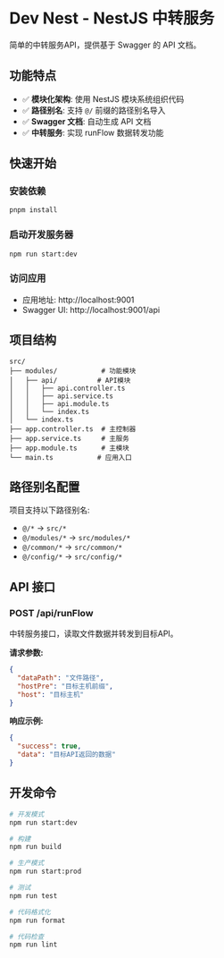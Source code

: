 # Dev Nest - NestJS 中转服务

简单的中转服务API，提供基于 Swagger 的 API 文档。

## 功能特点

- ✅ **模块化架构**: 使用 NestJS 模块系统组织代码
- ✅ **路径别名**: 支持 `@/` 前缀的路径别名导入
- ✅ **Swagger 文档**: 自动生成 API 文档
- ✅ **中转服务**: 实现 runFlow 数据转发功能

## 快速开始

### 安装依赖
```bash
pnpm install
```

### 启动开发服务器
```bash
npm run start:dev
```

### 访问应用
- 应用地址: http://localhost:9001
- Swagger UI: http://localhost:9001/api

## 项目结构

```
src/
├── modules/           # 功能模块
│   ├── api/          # API模块
│   │   ├── api.controller.ts
│   │   ├── api.service.ts
│   │   ├── api.module.ts
│   │   └── index.ts
│   └── index.ts
├── app.controller.ts  # 主控制器
├── app.service.ts     # 主服务
├── app.module.ts      # 主模块
└── main.ts           # 应用入口
```

## 路径别名配置

项目支持以下路径别名:
- `@/*` → `src/*`
- `@/modules/*` → `src/modules/*`
- `@/common/*` → `src/common/*`
- `@/config/*` → `src/config/*`

## API 接口

### POST /api/runFlow
中转服务接口，读取文件数据并转发到目标API。

**请求参数:**
```json
{
  "dataPath": "文件路径",
  "hostPre": "目标主机前缀",
  "host": "目标主机"
}
```

**响应示例:**
```json
{
  "success": true,
  "data": "目标API返回的数据"
}
```

## 开发命令

```bash
# 开发模式
npm run start:dev

# 构建
npm run build

# 生产模式
npm run start:prod

# 测试
npm run test

# 代码格式化
npm run format

# 代码检查
npm run lint
```